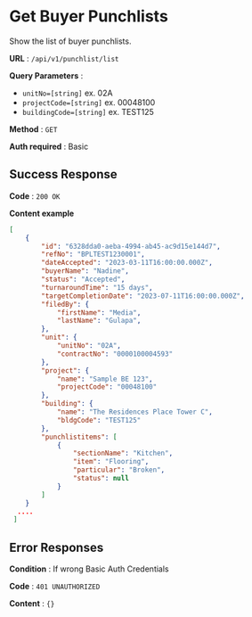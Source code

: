# Get Buyer Punchlists

Show the list of buyer punchlists.

**URL** : `/api/v1/punchlist/list`

**Query Parameters** : 

- `unitNo=[string]` ex. 02A
- `projectCode=[string]` ex. 00048100
- `buildingCode=[string]` ex. TEST125

**Method** : `GET`

**Auth required** : Basic


## Success Response

**Code** : `200 OK`

**Content example**

```json
[
	{
		"id": "6328dda0-aeba-4994-ab45-ac9d15e144d7",
		"refNo": "BPLTEST1230001",
		"dateAccepted": "2023-03-11T16:00:00.000Z",
		"buyerName": "Nadine",
		"status": "Accepted",
		"turnaroundTime": "15 days",
		"targetCompletionDate": "2023-07-11T16:00:00.000Z",
		"filedBy": {
			"firstName": "Media",
			"lastName": "Gulapa",
		},
		"unit": {
			"unitNo": "02A",
			"contractNo": "0000100004593"
		},
		"project": {
			"name": "Sample BE 123",
			"projectCode": "00048100"
		},
		"building": {
			"name": "The Residences Place Tower C",
			"bldgCode": "TEST125"
		},
		"punchlistitems": [
			{
				"sectionName": "Kitchen",
				"item": "Flooring",
				"particular": "Broken",
				"status": null
			}
		]
	}
  ....
 ]
```

## Error Responses

**Condition** : If wrong Basic Auth Credentials

**Code** : `401 UNAUTHORIZED`

**Content** : `{}`
